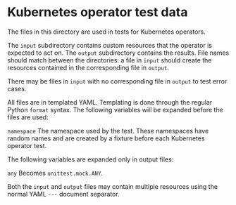 # Kubernetes operator test data

The files in this directory are used in tests for Kubernetes operators.

The `input` subdirectory contains custom resources that the operator is expected to act on.
The `output` subdirectory contains the results.
File names should match between the directories: a file in `input` should create the resources contained in the corresponding file in `output`.

There may be files in `input` with no corresponding file in `output` to test error cases.

All files are in templated YAML.
Templating is done through the regular Python `format` syntax.
The following variables will be expanded before the files are used:

`namespace`
    The namespace used by the test.
    These namespaces have random names and are created by a fixture before each Kubernetes operator test.

The following variables are expanded only in output files:

`any`
    Becomes `unittest.mock.ANY`.

Both the `input` and `output` files may contain multiple resources using the normal YAML `---` document separator.
